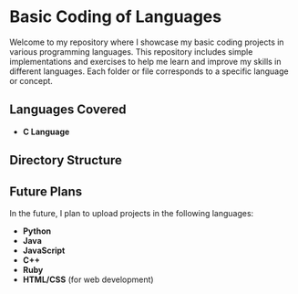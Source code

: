 # Basic Coding of Languages

Welcome to my repository where I showcase my basic coding projects in various programming languages. This repository includes simple implementations and exercises to help me learn and improve my skills in different languages. Each folder or file corresponds to a specific language or concept.

## Languages Covered

- **C Language**

## Directory Structure


## Future Plans

In the future, I plan to upload projects in the following languages:

- **Python**
- **Java**
- **JavaScript**
- **C++**
- **Ruby**
- **HTML/CSS** (for web development)
